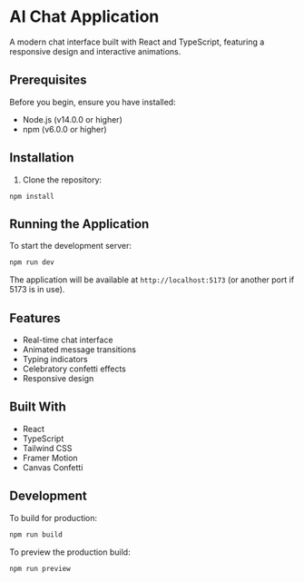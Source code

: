 # AI Chat Application

A modern chat interface built with React and TypeScript, featuring a responsive design and interactive animations.

## Prerequisites

Before you begin, ensure you have installed:
- Node.js (v14.0.0 or higher)
- npm (v6.0.0 or higher)

## Installation

1. Clone the repository:

```
npm install
```

## Running the Application

To start the development server:
```bash
npm run dev
```

The application will be available at `http://localhost:5173` (or another port if 5173 is in use).

## Features

- Real-time chat interface
- Animated message transitions
- Typing indicators
- Celebratory confetti effects
- Responsive design

## Built With

- React
- TypeScript
- Tailwind CSS
- Framer Motion
- Canvas Confetti

## Development

To build for production:
```bash
npm run build
```

To preview the production build:
```bash
npm run preview
```
```
